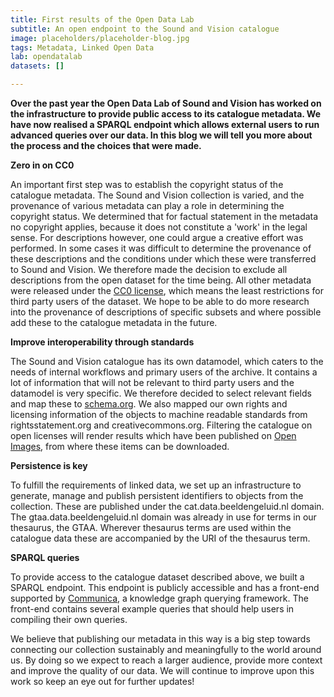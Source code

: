 ```yaml
---
title: First results of the Open Data Lab
subtitle: An open endpoint to the Sound and Vision catalogue
image: placeholders/placeholder-blog.jpg
tags: Metadata, Linked Open Data
lab: opendatalab
datasets: []

---
```

**Over the past year the Open Data Lab of Sound and Vision has worked on the infrastructure to provide public access to its catalogue metadata. We have now realised a SPARQL endpoint which allows external users to run advanced queries over our data. In this blog we will tell you more about the process and the choices that were made.**

**Zero in on CC0**

An important first step was to establish the copyright status of the catalogue metadata. The Sound and Vision collection is varied, and the provenance of various metadata can play a role in determining the copyright status. We determined that for factual statement in the metadata no copyright applies, because it does not constitute a 'work' in the legal sense. For descriptions however, one could argue a creative effort was performed. In some cases it was difficult to determine the provenance of these descriptions and the conditions under which these were transferred to Sound and Vision. We therefore made the decision to exclude all descriptions from the open dataset for the time being. All other metadata were released under the [CC0 license](https://creativecommons.org/choose/zero/?lang=en "CC0 license"), which means the least restrictions for third party users of the dataset. We hope to be able to do more research into the provenance of descriptions of specific subsets and where possible add these to the catalogue metadata in the future.

  
**Improve interoperability through standards**

The Sound and Vision catalogue has its own datamodel, which caters to the needs of internal workflows and primary users of the archive. It contains a lot of information that will not be relevant to third party users and the datamodel is very specific. We therefore decided to select relevant fields and map these to [schema.org](https://schema.org/ "Schema.org"). We also mapped our own rights and licensing information of the objects to machine readable standards from rightsstatement.org and creativecommons.org. Filtering the catalogue on open licenses will render results which have been published on [Open Images](https://openimages.eu/ "Open Images"), from where these items can be downloaded.

**Persistence is key**

To fulfill the requirements of linked data, we set up an infrastructure to generate, manage and publish persistent identifiers to objects from the collection. These are published under the cat.data.beeldengeluid.nl domain. The gtaa.data.beeldengeluid.nl domain was already in use for terms in our thesaurus, the GTAA. Wherever thesaurus terms are used within the catalogue data these are accompanied by the URI of the thesaurus term.

**SPARQL queries**

To provide access to the catalogue dataset described above, we built a SPARQL endpoint. This endpoint is publicly accessible and has a front-end supported by [Communica](https://comunica.dev/ "Communica"), a knowledge graph querying framework. The front-end contains several example queries that should help users in compiling their own queries.

We believe that publishing our metadata in this way is a big step towards connecting our collection sustainably and meaningfully to the world around us. By doing so we expect to reach a larger audience, provide more context and improve the quality of our data. We will continue to improve upon this work so keep an eye out for further updates!